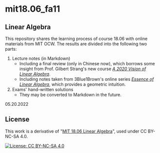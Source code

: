 # mit18.06_fa11

## Linear Algebra

This repository shares the learning process of course 18.06 with online materials from MIT OCW. The results are divided into the following two parts:

1. Lecture notes (in Markdown)
   - Including a final review (only in Chinese now), which borrows some insight from Prof. Gilbert Strang's new course *[A 2020 Vision of Linear Algebra](https://ocw.mit.edu/courses/res-18-010-a-2020-vision-of-linear-algebra-spring-2020/)*.
   - Including notes taken from 3Blue1Brown's online series *[Essence of Linear Algebra](https://www.youtube.com/playlist?list=PLZHQObOWTQDPD3MizzM2xVFitgF8hE_ab)*, which provides a geometric intuition.
2. Exams' hand-written solutions
   - They may be converted to Markdown in the future.

05.20.2022

## License

This work is a derivative of "[MIT 18.06 Linear Algebra](https://ocw.mit.edu/courses/18-06-linear-algebra-spring-2010/)", used under CC BY-NC-SA 4.0.

[![License: CC BY-NC-SA 4.0](https://camo.githubusercontent.com/7af524e82af24d98f89dde7c9c9a3849af52e420a66da140b7c7ae92bf7512d5/68747470733a2f2f6c6963656e7365627574746f6e732e6e65742f6c2f62792d6e632d73612f342e302f38387833312e706e67)](https://creativecommons.org/licenses/by-nc-sa/4.0/)
